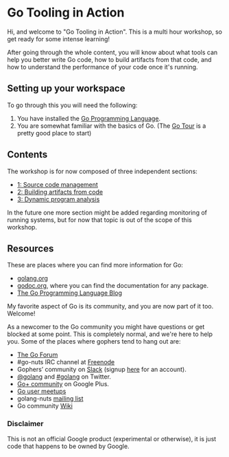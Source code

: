# Go Tooling in Action

Hi, and welcome to "Go Tooling in Action". This is a multi hour workshop,
so get ready for some intense learning!

After going through the whole content, you will know about what tools can
help you better write Go code, how to build artifacts from that code, and
how to understand the performance of your code once it's running.

## Setting up your workspace

To go through this you will need the following:

1. You have installed the [Go Programming Language](https://golang.org).
1. You are somewhat familiar with the basics of Go. (The [Go Tour](https://tour.golang.org) is a pretty good place to start)

## Contents

The workshop is for now composed of three independent sections:

- [1: Source code management](1-source-code/README.md)
- [2: Building artifacts from code](2-building-artifacts/README.md)
- [3: Dynamic program analysis](3-dynamic-analysis/README.md)

In the future one more section might be added regarding monitoring of running
systems, but for now that topic is out of the scope of this workshop.

## Resources

These are places where you can find more information for Go:

- [golang.org](https://golang.org)
- [godoc.org](https://godoc.org), where you can find the documentation for any package.
- [The Go Programming Language Blog](https://blog.golang.org)

My favorite aspect of Go is its community, and you are now part of it too. Welcome!

As a newcomer to the Go community you might have questions or get blocked at some point.
This is completely normal, and we're here to help you.
Some of the places where gophers tend to hang out are:

- [The Go Forum](https://forum.golangbridge.org/)
- #go-nuts IRC channel at [Freenode](https://freenode.net/)
- Gophers’ community on [Slack](https://gophers.slack.com/messages/general/) (signup [here](https://invite.slack.golangbridge.org/) for an account).
- [@golang](https://twitter.com/golang) and [#golang](https://twitter.com/search?q=%23golang) on Twitter.
- [Go+ community](https://plus.google.com/u/1/communities/114112804251407510571) on Google Plus.
- [Go user meetups](https://go-meetups.appspot.com/)
- golang-nuts [mailing list](https://groups.google.com/forum/?fromgroups#!forum/golang-nuts)
- Go community [Wiki](https://github.com/golang/go/wiki)

### Disclaimer

This is not an official Google product (experimental or otherwise), it is just
code that happens to be owned by Google.
